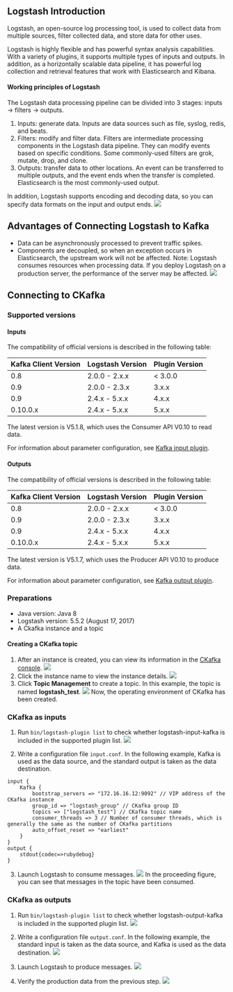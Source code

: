 ## Logstash Introduction
Logstash, an open-source log processing tool, is used to collect data from multiple sources, filter collected data, and store data for other uses.

Logstash is highly flexible and has powerful syntax analysis capabilities. With a variety of plugins, it supports multiple types of inputs and outputs. In addition, as a horizontally scalable data pipeline, it has powerful log collection and retrieval features that work with Elasticsearch and Kibana.

#### Working principles of Logstash
The Logstash data processing pipeline can be divided into 3 stages: inputs → filters → outputs.
1. Inputs: generate data. Inputs are data sources such as file, syslog, redis, and beats.
2. Filters: modify and filter data. Filters are intermediate processing components in the Logstash data pipeline. They can modify events based on specific conditions. Some commonly-used filters are grok, mutate, drop, and clone.
3. Outputs: transfer data to other locations. An event can be transferred to multiple outputs, and the event ends when the transfer is completed. Elasticsearch is the most commonly-used output.

In addition, Logstash supports encoding and decoding data, so you can specify data formats on the input and output ends.
![](https://mc.qcloudimg.com/static/img/17f1ac23a158b043091ebf48071f3a78/00.png)

## Advantages of Connecting Logstash to Kafka
- Data can be asynchronously processed to prevent traffic spikes.
- Components are decoupled, so when an exception occurs in Elasticsearch, the upstream work will not be affected.
Note: Logstash consumes resources when processing data. If you deploy Logstash on a production server, the performance of the server may be affected.
![](https://mc.qcloudimg.com/static/img/bb8a396b1953ed487776281ef616a5c8/11.png)


## Connecting to CKafka
### Supported versions
#### Inputs
The compatibility of official versions is described in the following table:

| Kafka Client Version | Logstash Version | Plugin Version | 
|---------|---------|---------|
| 0.8 | 2.0.0 - 2.x.x | < 3.0.0 |  
| 0.9 | 2.0.0 - 2.3.x | 3.x.x | 
| 0.9 | 2.4.x - 5.x.x | 4.x.x | 
| 0.10.0.x | 2.4.x - 5.x.x | 5.x.x | 

The latest version is V5.1.8, which uses the Consumer API V0.10 to read data.

For information about parameter configuration, see [Kafka input plugin](https://www.elastic.co/guide/en/logstash/current/plugins-inputs-kafka.html).

#### Outputs
The compatibility of official versions is described in the following table:

| Kafka Client Version | Logstash Version | Plugin Version |
|---------|---------|---------|
| 0.8 | 2.0.0 - 2.x.x | < 3.0.0 |  
| 0.9 | 2.0.0 - 2.3.x | 3.x.x  | 
| 0.9 | 2.4.x - 5.x.x | 4.x.x | 
| 0.10.0.x | 2.4.x - 5.x.x | 5.x.x  | 
 
The latest version is V5.1.7, which uses the Producer API V0.10 to produce data.

For information about parameter configuration, see [Kafka output plugin](https://www.elastic.co/guide/en/logstash/current/plugins-outputs-kafka.html).

### Preparations
- Java version: Java 8
- Logstash version: 5.5.2 (August 17, 2017)
- A Ckafka instance and a topic

#### Creating a CKafka topic
1. After an instance is created, you can view its information in the [CKafka console](https://console.cloud.tencent.com/ckafka).
![](https://main.qcloudimg.com/raw/91dfb78f2400262f51ff4222dc01d967.png)
2. Click the instance name to view the instance details.
![](https://main.qcloudimg.com/raw/5a29f22f13e2758cf161b2913ecbdec3.png)
3. Click **Topic Management** to create a topic. In this example, the topic is named **logstash_test**.
![](https://main.qcloudimg.com/raw/7a3bf312e8121c097dbfbe5839490975.png)
Now, the operating environment of CKafka has been created.

### CKafka as inputs
1. Run `bin/logstash-plugin list` to check whether logstash-input-kafka is included in the supported plugin list.
![](https://mc.qcloudimg.com/static/img/c5c876ea5ae5ce75307a5e307357e622/input1.png)

2. Write a configuration file `input.conf`.
In the following example, Kafka is used as the data source, and the standard output is taken as the data destination.
```
input {
    Kafka {
        bootstrap_servers => "172.16.16.12:9092" // VIP address of the CKafka instance
        group_id => "logstash_group" // CKafka group ID
        topics => ["logstash_test"] // CKafka topic name
        consumer_threads => 3 // Number of consumer threads, which is generally the same as the number of CKafka partitions
        auto_offset_reset => "earliest"
    }
}
output {
    stdout{codec=>rubydebug}
}
```
3. Launch Logstash to consume messages.
![](https://mc.qcloudimg.com/static/img/5c58f08f2fd0fff052cab655d00d4133/input3.png)
In the proceeding figure, you can see that messages in the topic have been consumed.


### CKafka as outputs
1. Run `bin/logstash-plugin list` to check whether logstash-output-kafka is included in the supported plugin list.
![](https://mc.qcloudimg.com/static/img/c5c876ea5ae5ce75307a5e307357e622/77.png)

2. Write a configuration file `output.conf`.
In the following example, the standard input is taken as the data source, and Kafka is used as the data destination.
![](https://main.qcloudimg.com/raw/834c54ed67efac389dd979976b3f2494.png)

3. Launch Logstash to produce messages.
![](https://mc.qcloudimg.com/static/img/1f28c9cac2800e211695307e7138d812/image.png)

4. Verify the production data from the previous step.
![](https://mc.qcloudimg.com/static/img/ae85758a90a497235a90511770f959d2/10.png)



